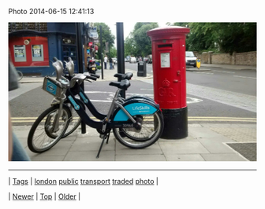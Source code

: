 <!--
title: Photo 2014-06-15 12
date: 2020-06-28T15:27:00.327Z
tags: london, public, transport, traded, photo
-->


Photo 2014-06-15 12:41:13

![](88851347029-0.jpg)

<!--BOTTOM-POST-NAVIGATION-->
---

| [Tags](tags.md) | [london](tag-london.md) [public](tag-public.md) [transport](tag-transport.md) [traded](tag-traded.md) [photo](tag-photo.md) |

| [Newer](88846736658.md) | [Top](index.md) | [Older](88853061034.md) |
